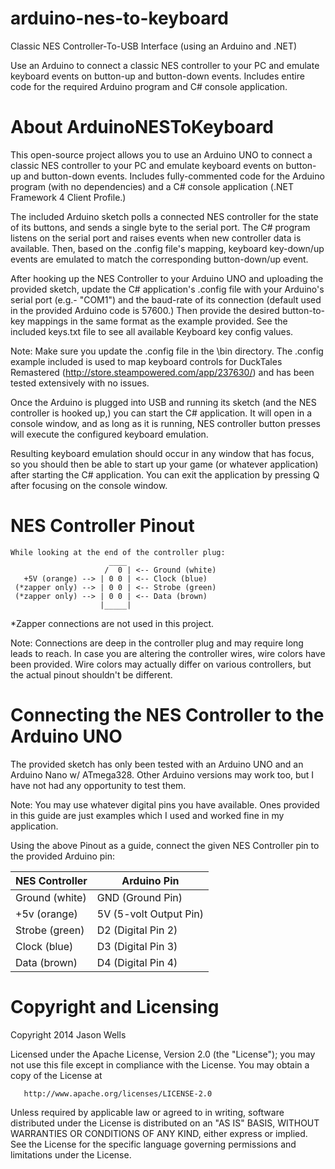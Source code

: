 arduino-nes-to-keyboard
=======================

Classic NES Controller-To-USB Interface (using an Arduino and .NET)

Use an Arduino to connect a classic NES controller to your PC and emulate keyboard events on button-up and button-down events. Includes entire code for the required Arduino program and C# console application.

About ArduinoNESToKeyboard
==========================
This open-source project allows you to use an Arduino UNO to connect a classic NES controller to your PC and emulate keyboard events on button-up and button-down events. Includes fully-commented code for the Arduino program (with no dependencies) and a C# console application (.NET Framework 4 Client Profile.)

The included Arduino sketch polls a connected NES controller for the state of its buttons, and sends a single byte to the serial port. The C# program listens on the serial port and raises events when new controller data is available. Then, based on the .config file's mapping, keyboard key-down/up events are emulated to match the corresponding button-down/up event.

After hooking up the NES Controller to your Arduino UNO and uploading the provided sketch, update the C# application's .config file with your Arduino's serial port (e.g.- "COM1") and the baud-rate of its connection (default used in the provided Arduino code is 57600.) Then provide the desired button-to-key mappings in the same format as the example provided. See the included keys.txt file to see all available Keyboard key config values.

Note: Make sure you update the .config file in the \bin directory. The .config example included is used to map keyboard controls for DuckTales Remastered (http://store.steampowered.com/app/237630/) and has been tested extensively with no issues.

Once the Arduino is plugged into USB and running its sketch (and the NES controller is hooked up,) you can start the C# application. It will open in a console window, and as long as it is running, NES controller button presses will execute the configured keyboard emulation.

Resulting keyboard emulation should occur in any window that has focus, so you should then be able to start up your game (or whatever application) after starting the C# application. You can exit the application by pressing Q after focusing on the console window.


NES Controller Pinout
=====================

```
While looking at the end of the controller plug:
                      ____
                     /  0 | <-- Ground (white)
   +5V (orange) --> | 0 0 | <-- Clock (blue)
 (*zapper only) --> | 0 0 | <-- Strobe (green)
 (*zapper only) --> | 0 0 | <-- Data (brown)
                    |_____|
```

*Zapper connections are not used in this project.

Note: Connections are deep in the controller plug and may require long leads to reach. In case you are altering the controller wires, wire colors have been provided. Wire colors may actually differ on various controllers, but the actual pinout shouldn't be different.


Connecting the NES Controller to the Arduino UNO
================================================
The provided sketch has only been tested with an Arduino UNO and an Arduino Nano w/ ATmega328. Other Arduino versions may work too, but I have not had any opportunity to test them.

Note: You may use whatever digital pins you have available. Ones provided in this guide are just examples which I used and worked fine in my application.

Using the above Pinout as a guide, connect the given NES Controller pin to the provided Arduino pin:

| NES Controller | Arduino Pin          |
|----------------|----------------------|
|Ground (white)	 |GND (Ground Pin)|
|+5v (orange)	 |5V (5-volt Output Pin)|
|Strobe (green)	 |D2 (Digital Pin 2)|
|Clock (blue)	 |D3 (Digital Pin 3)|
|Data (brown)	 |D4 (Digital Pin 4)|


Copyright and Licensing
=======================

Copyright 2014 Jason Wells

   Licensed under the Apache License, Version 2.0 (the "License");
   you may not use this file except in compliance with the License.
   You may obtain a copy of the License at

       http://www.apache.org/licenses/LICENSE-2.0

   Unless required by applicable law or agreed to in writing, software
   distributed under the License is distributed on an "AS IS" BASIS,
   WITHOUT WARRANTIES OR CONDITIONS OF ANY KIND, either express or implied.
   See the License for the specific language governing permissions and
   limitations under the License.
